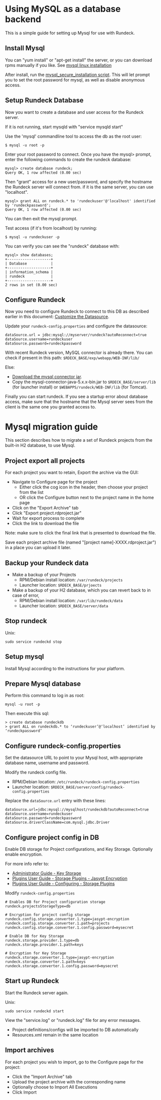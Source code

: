# Using MySQL as a database backend

This is a simple guide for setting up Mysql for use with Rundeck.

## Install Mysql

You can "yum install" or "apt-get install" the server, or you can download rpms manually if you like. See [mysql linux installation](https://dev.mysql.com/doc/refman/5.5/en/linux-installation-native.html)

After install, run the [mysql_secure_installation script](https://dev.mysql.com/doc/refman/5.5/en/mysql-secure-installation.html). This will let prompt you to set the root password for mysql, as well as disable anonymous access.

## Setup Rundeck Database

Now you want to create a database and user access for the Rundeck server.

If it is not running, start mysqld with "service mysqld start"

Use the 'mysql' commandline tool to access the db as the root user:

    $ mysql -u root -p

Enter your root password to connect.  Once you have the mysql> prompt, enter the following commands to create the rundeck database:

    mysql> create database rundeck;
    Query OK, 1 row affected (0.00 sec)

Then "grant" access for a new user/password, and specify the hostname the Rundeck server will connect from.  if it is the same server, you can use "localhost".

    mysql> grant ALL on rundeck.* to 'rundeckuser'@'localhost' identified by 'rundeckpassword';
    Query OK, 1 row affected (0.00 sec)

You can then exit the mysql prompt.

Test access (if it's from localhost) by running:

    $ mysql -u rundeckuser -p

You can verify you can see the "rundeck" database with:

    mysql> show databases;
    +--------------------+
    | Database           |
    +--------------------+
    | information_schema |
    | rundeck            |
    +--------------------+
    2 rows in set (0.00 sec)

## Configure Rundeck

Now you need to configure Rundeck to connect to this DB as described earlier in this document: [Customize the Datasource](#customize-the-datasource).

Update your `rundeck-config.properties` and configure the datasource:

    dataSource.url = jdbc:mysql://myserver/rundeck?autoReconnect=true
    dataSource.username=rundeckuser
    dataSource.password=rundeckpassword

With recent Rundeck version, MySQL connector is already there.
You can check if present in this path: `$RDECK_BASE/exp/webapp/WEB-INF/lib/`

Else:
* [Download the mysql connector jar](https://dev.mysql.com/downloads/connector/j/).
* Copy the mysql-connector-java-5.x.x-bin.jar to `$RDECK_BASE/server/lib` (for launcher install) or `$WEBAPPS/rundeck/WEB-INF/lib` (for Tomcat).

Finally you can start rundeck.  If you see a startup error about database access, make sure that the hostname that the Mysql server sees from the client is the same one you granted access to.

# Mysql migration guide

This section describes how to migrate a set of Rundeck projects from
the built-in H2 database, to use Mysql.

## Project export all projects

For each project you want to retain, Export the archive via the GUI:

* Navigate to Configure page for the project
    * Either click the cog icon in the header, then choose your project from the list
    * OR click the Configure button next to the project name in the home page
* Click on the "Export Archive" tab
* Click "Export project.rdproject.jar"
* Wait for export process to complete
* Click the link to download the file

Note: make sure to click the final link that is presented to download the file.

Save each project archive file (named "[project name]-XXXX.rdproject.jar")
in a place you can upload it later.

## Backup your Rundeck data

* Make a backup of your Projects
    * RPM/Debian install location: `/var/rundeck/projects`
    * Launcher location: `$RDECK_BASE/prjoects`
* Make a backup of your H2 database, which you can revert back to in case of error,
    * RPM/Debian install location: `/var/lib/rundeck/data`
    * Launcher location: `$RDECK_BASE/server/data`

## Stop rundeck

Unix:

    sudo service rundeckd stop


## Setup mysql

Install Mysql according to the instructions for your platform.

## Prepare Mysql database

Perform this command to log in as root:

    mysql -u root -p

Then execute this sql:

    > create database rundeckdb
    > grant ALL on rundeckdb.* to ‘rundeckuser’@‘localhost’ identified by ‘rundeckpassword’


## Configure rundeck-config.properties

Set the datasource URL to point to your Mysql host, with appropriate database name,
username and password.

Modify the rundeck config file.

* RPM/Debian location: `/etc/rundeck/rundeck-config.properties`
* Launcher location: `$RDECK_BASE/server/config/rundeck-config.properties`

Replace the `dataSource.url` entry with these lines:

    dataSource.url=jdbc:mysql://mysqlhost/rundeckdb?autoReconnect=true
    dataSource.username=rundeckuser
    dataSource.password=rundeckpassword
    dataSource.driverClassName=com.mysql.jdbc.Driver


## Configure project config in DB

Enable DB storage for Project configurations, and Key Storage. Optionally enable encryption.

For more info refer to:

* [Administrator Guide - Key Storage](http://rundeck.org/docs/administration/key-storage.html)
* [Plugins User Guide - Storage Plugins - Jasypt Encryption](http://rundeck.org/docs/plugins-user-guide/storage-plugins.html#jasypt-encryption-converter-plugin)
* [Plugins User Guide - Configuring - Storage Plugins](http://rundeck.org/docs/plugins-user-guide/configuring.html#storage-plugins)

Modify `rundeck-config.properties`
    
    # Enables DB for Project configuration storage
    rundeck.projectsStorageType=db

    # Encryption for project config storage
    rundeck.config.storage.converter.1.type=jasypt-encryption
    rundeck.config.storage.converter.1.path=projects
    rundeck.config.storage.converter.1.config.password=mysecret

    # Enable DB for Key Storage
    rundeck.storage.provider.1.type=db
    rundeck.storage.provider.1.path=keys

    # Encryption for Key Storage
    rundeck.storage.converter.1.type=jasypt-encryption
    rundeck.storage.converter.1.path=keys
    rundeck.storage.converter.1.config.password=mysecret

## Start up Rundeck

Start the Rundeck server again.

Unix:

    sudo service rundeckd start

View the "service.log" or "rundeck.log" file for any error messages.

* Project definitions/configs will be imported to DB automatically
* Resources.xml remain in the same location

## Import archives

For each project you wish to import, go to the Configure page for the project:

* Click the "Import Archive" tab
* Upload the project archive with the corresponding name
* Optionally choose to Import All Executions
* Click Import
